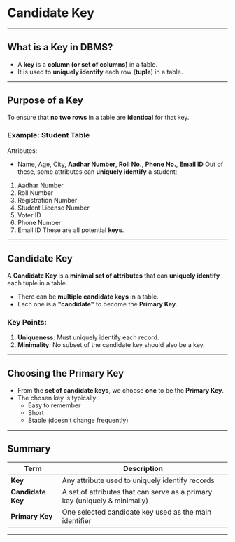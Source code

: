# Candidate Key

---

##  **What is a Key in DBMS?**

- A **key** is a **column (or set of columns)** in a table.
- It is used to **uniquely identify** each row (**tuple**) in a table.

---
##  **Purpose of a Key**

To ensure that **no two rows** in a table are **identical** for that key.
### **Example: Student Table**
Attributes:
- Name, Age, City, **Aadhar Number**, **Roll No.**, **Phone No.**, **Email ID**
Out of these, some attributes can **uniquely identify** a student:
1. Aadhar Number
2. Roll Number
3. Registration Number
4. Student License Number
5. Voter ID
6. Phone Number
7. Email ID
These are all potential **keys**.

---
##  **Candidate Key**
A **Candidate Key** is a **minimal set of attributes** that can **uniquely identify** each tuple in a table.
- There can be **multiple candidate keys** in a table.
- Each one is a **"candidate"** to become the **Primary Key**.
###  **Key Points:**
1. **Uniqueness**: Must uniquely identify each record.
2. **Minimality**: No subset of the candidate key should also be a key.
---
##  **Choosing the Primary Key**
- From the **set of candidate keys**, we choose **one** to be the **Primary Key**.
- The chosen key is typically:
    - Easy to remember
    - Short
    - Stable (doesn’t change frequently)
---
##  Summary 

| Term              | Description                                                                |
| ----------------- | -------------------------------------------------------------------------- |
| **Key**           | Any attribute used to uniquely identify records                            |
| **Candidate Key** | A set of attributes that can serve as a primary key (uniquely & minimally) |
| **Primary Key**   | One selected candidate key used as the main identifier                     |

---
